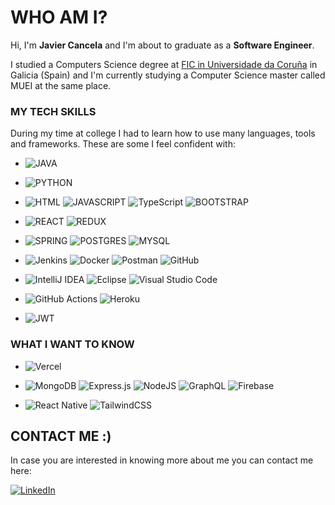 # WHO AM I?

Hi, I'm **Javier Cancela** and I'm about to graduate as a **Software Engineer**.

I studied a Computers Science degree at [FIC in Universidade da Coruña](https://www.fic.udc.es/) in Galicia (Spain) and I'm currently studying a Computer Science master called MUEI at the same place.

### MY TECH SKILLS

During my time at college I had to learn how to use many languages, tools and frameworks. These are some I feel confident with:

  * ![JAVA](https://img.shields.io/badge/Java-ED8B00?style=for-the-badge&logo=java&logoColor=white)

  * ![PYTHON](https://img.shields.io/badge/Python-14354C?style=for-the-badge&logo=python&logoColor=white)

  * ![HTML](https://img.shields.io/badge/HTML5-E34F26?style=for-the-badge&logo=html5&logoColor=white)
    ![JAVASCRIPT](https://img.shields.io/badge/JavaScript-F7DF1E?style=for-the-badge&logo=javascript&logoColor=black)
    ![TypeScript](https://img.shields.io/badge/typescript-%23007ACC.svg?style=for-the-badge&logo=typescript&logoColor=white)
    ![BOOTSTRAP](https://img.shields.io/badge/Bootstrap-563D7C?style=for-the-badge&logo=bootstrap&logoColor=white)
   

  * ![REACT](https://img.shields.io/badge/React-20232A?style=for-the-badge&logo=react&logoColor=61DAFB)
    ![REDUX](https://img.shields.io/badge/Redux-593D88?style=for-the-badge&logo=redux&logoColor=white)
    
  * ![SPRING](https://img.shields.io/badge/Spring-6DB33F?style=for-the-badge&logo=spring&logoColor=white)
    ![POSTGRES](https://img.shields.io/badge/PostgreSQL-316192?style=for-the-badge&logo=postgresql&logoColor=white)
    ![MYSQL](https://img.shields.io/badge/MySQL-00000F?style=for-the-badge&logo=mysql&logoColor=white)
    
  * ![Jenkins](https://img.shields.io/badge/jenkins-%232C5263.svg?style=for-the-badge&logo=jenkins&logoColor=white)
    ![Docker](https://img.shields.io/badge/docker-%230db7ed.svg?style=for-the-badge&logo=docker&logoColor=white)
    ![Postman](https://img.shields.io/badge/Postman-FF6C37?style=for-the-badge&logo=postman&logoColor=white)
    ![GitHub](https://img.shields.io/badge/github-%23121011.svg?style=for-the-badge&logo=github&logoColor=white)
    
  * ![IntelliJ IDEA](https://img.shields.io/badge/IntelliJIDEA-000000.svg?style=for-the-badge&logo=intellij-idea&logoColor=white)
    ![Eclipse](https://img.shields.io/badge/Eclipse-FE7A16.svg?style=for-the-badge&logo=Eclipse&logoColor=white)
    ![Visual Studio Code](https://img.shields.io/badge/Visual%20Studio%20Code-0078d7.svg?style=for-the-badge&logo=visual-studio-code&logoColor=white)
    
  * ![GitHub Actions](https://img.shields.io/badge/github%20actions-%232671E5.svg?style=for-the-badge&logo=githubactions&logoColor=white)
    ![Heroku](https://img.shields.io/badge/heroku-%23430098.svg?style=for-the-badge&logo=heroku&logoColor=white)
    
  * ![JWT](https://img.shields.io/badge/JWT-black?style=for-the-badge&logo=JSON%20web%20tokens)


### WHAT I WANT TO KNOW

  * ![Vercel](https://img.shields.io/badge/vercel-%23000000.svg?style=for-the-badge&logo=vercel&logoColor=white)
  
    
  * ![MongoDB](https://img.shields.io/badge/MongoDB-%234ea94b.svg?style=for-the-badge&logo=mongodb&logoColor=white)
    ![Express.js](https://img.shields.io/badge/express.js-%23404d59.svg?style=for-the-badge&logo=express&logoColor=%2361DAFB)
    ![NodeJS](https://img.shields.io/badge/node.js-6DA55F?style=for-the-badge&logo=node.js&logoColor=white)
    ![GraphQL](https://img.shields.io/badge/-GraphQL-E10098?style=for-the-badge&logo=graphql&logoColor=white)
    ![Firebase](https://img.shields.io/badge/firebase-%23039BE5.svg?style=for-the-badge&logo=firebase)
    
  * ![React Native](https://img.shields.io/badge/react_native-%2320232a.svg?style=for-the-badge&logo=react&logoColor=%2361DAFB)
    ![TailwindCSS](https://img.shields.io/badge/tailwindcss-%2338B2AC.svg?style=for-the-badge&logo=tailwind-css&logoColor=white)
    
## CONTACT ME :)
In case you are interested in knowing more about me you can contact me here:

  [![LinkedIn](https://img.shields.io/badge/linkedin-%230077B5.svg?style=for-the-badge&logo=linkedin&logoColor=white)](https://www.linkedin.com/in/javier-cancela-mato/)
